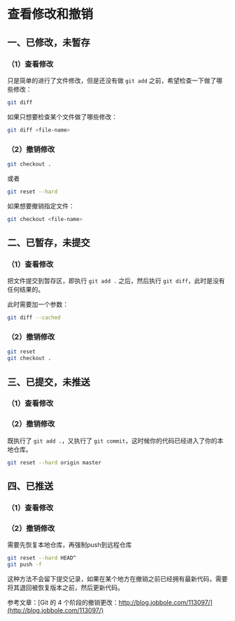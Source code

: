 # 查看修改和撤销

## 一、已修改，未暂存

### （1）查看修改

只是简单的进行了文件修改，但是还没有做 `git add` 之前，希望检查一下做了哪些修改：

```bash
git diff 
```

如果只想要检查某个文件做了哪些修改：

```bash
git diff <file-name>
```

### （2）撤销修改

```bash
git checkout .
```

或者

```bash
git reset --hard
```

如果想要撤销指定文件：

```bash
git checkout <file-name>
```

## 二、已暂存，未提交

### （1）查看修改

把文件提交到暂存区，即执行 `git add .` 之后，然后执行 `git diff`，此时是没有任何结果的。

此时需要加一个参数：

```bash
git diff --cached
``` 
### （2）撤销修改

```bash
git reset
git checkout .
```

## 三、已提交，未推送

### （1）查看修改

### （2）撤销修改
既执行了 `git add .`，又执行了 `git commit`，这时候你的代码已经进入了你的本地仓库。

```bash
git reset --hard origin master
```

## 四、已推送

### （1）查看修改

### （2）撤销修改
需要先恢复本地仓库，再强制push到远程仓库

```bash
git reset --hard HEAD^
git push -f
```

这种方法不会留下提交记录，如果在某个地方在撤销之前已经拥有最新代码，需要将其退回被恢复版本之前，然后更新代码。


参考文章：[Git 的 4 个阶段的撤销更改：http://blog.jobbole.com/113097/](http://blog.jobbole.com/113097/)

